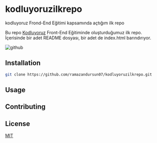 # kodluyoruzilkrepo
kodluyoruz Frond-End Eğitimi kapsamında açtığım ilk repo

Bu repo [Kodluyoruz](https://www.kodluyoruz.org) Front-End Eğitiminde oluşturduğumuz ilk repo. İçerisinde bir adet README dosyası, bir adet de index.html barındırıyor.

 ![github](figures/github.png)

## Installation

```bash
git clone https://github.com/ramazandursun07/kodluyoruzilkrepo.git
```

## Usage




## Contributing



## License
[MIT](https://choosealicense.com/licenses/mit/)
